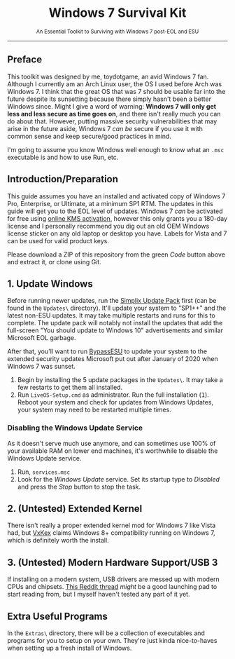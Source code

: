 <h1 align="center">Windows 7 Survival Kit</h1>
<p align="center"><small>An Essential Toolkit to Surviving with Windows 7 post-EOL and ESU</small></p>
<hr>

## Preface
This toolkit was designed by me, toydotgame, an avid Windows 7 fan. Although I currently am an Arch Linux user, the OS I used before Arch was Windows 7. I think that the great OS that was 7 should be usable far into the future despite its sunsetting because there simply hasn't been a better Windows since.
Might I give a word of warning: **Windows 7 will only get less and less secure as time goes on**, and there isn't really much you can do about that. However, putting massive security vulnerabilities that may arise in the future aside, Windows 7 _can be_ secure if you use it with common sense and keep secure/good practices in mind.

I'm going to assume you know Windows well enough to know what an `.msc` executable is and how to use Run, etc.

## Introduction/Preparation
This guide assumes you have an installed and activated copy of Windows 7 Pro, Enterprise, or Ultimate, at a minimum SP1 RTM. The updates in this guide will get you to the EOL level of updates. Windows 7 _can_ be activated for free using [online KMS activation](https://massgrave.dev/online_kms.html), however this only grants you a 180-day license and I personally recommend you dig out an old OEM Windows license sticker on any old laptop or desktop you have. Labels for Vista and 7 can be used for valid product keys.

Please download a ZIP of this repository from the green _Code_ button above and extract it, or clone using Git.

## 1. Update Windows
Before running newer updates, run the [Simplix Update Pack](https://blog.simplix.info/update7/) first (can be found in the `Updates\` directory). It'll update your system to "SP1++" and the latest non-ESU updates. It may take multiple restarts and runs for this to complete. The update pack will notably not install the updates that add the full-screen "You should update to Windows 10" advertisements and similar Microsoft EOL garbage.

After that, you'll want to run [BypassESU](https://www.youtube.com/watch?v=gpBTB3ST4kk) to update your system to the extended security updates Microsoft put out after January of 2020 when Windows 7 was sunset.
1. Begin by installing the 5 update packages in the `Updates\`. It may take a few restarts to get them all installed.
2. Run `LiveOS-Setup.cmd` as administrator. Run the full installation (<kbd>1</kbd>). Reboot your system and check for updates from Windows Updates, your system may need to be restarted multiple times.

### Disabling the Windows Update Service
As it doesn't serve much use anymore, and can sometimes use 100% of your available RAM on lower end machines, it's worthwhile to disable the Windows Update service.
1. Run, `services.msc`
2. Look for the _Windows Update_ service. Set its startup type to _Disabled_ and press the _Stop_ button to stop the task.

## 2. (Untested) Extended Kernel
There isn't really a proper extended kernel mod for Windows 7 like Vista had, but [VxKex](https://github.com/vxiiduu/VxKex) claims Windows 8+ compatibility running on Windows 7, which is definitely worth the install.

## 3. (Untested) Modern Hardware Support/USB 3
If installing on a modern system, USB drivers are messed up with modern CPUs and chipsets. [This Reddit thread](https://www.reddit.com/r/windows7/comments/tlndaf/can_you_install_windows_7_on_a_b550f/) _might_ be a good launching pad to start reading from, but I myself haven't tested any part of it yet.

## Extra Useful Programs
In the `Extras\` directory, there will be a collection of executables and programs for you to setup on your own. They're just kinda nice-to-haves when setting up a fresh install of Windows.
